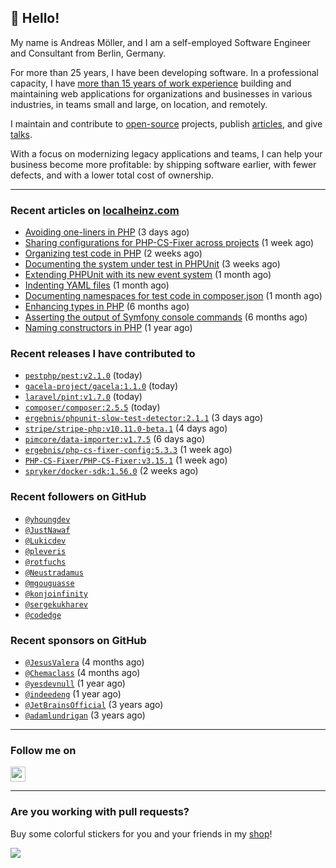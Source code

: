 ## :wave: Hello!

My name is Andreas Möller, and I am a self-employed Software Engineer and Consultant from Berlin, Germany.

For more than 25 years, I have been developing software. In a professional capacity, I have [more than 15 years of work experience](https://localheinz.com/work-experience/) building and maintaining web applications for organizations and businesses in various industries, in teams small and large, on location, and remotely.

I maintain and contribute to [open-source](https://localheinz.com/open-source/) projects, publish [articles](https://localheinz.com/articles/), and give [talks](https://localheinz.com/talks).

With a focus on modernizing legacy applications and teams, I can help your business become more profitable: by shipping software earlier, with fewer defects, and with a lower total cost of ownership.

<hr>

### Recent articles on [localheinz.com](https://localheinz.com/articles/)

- [Avoiding one-liners in PHP](https://localheinz.com/articles/2023/03/18/avoiding-one-liners-in-php/) (3 days ago)
- [Sharing configurations for PHP-CS-Fixer across projects](https://localheinz.com/articles/2023/03/10/sharing-configurations-for-php-cs-fixer-across-projects/) (1 week ago)
- [Organizing test code in PHP](https://localheinz.com/articles/2023/03/03/organizing-test-code-in-php/) (2 weeks ago)
- [Documenting the system under test in PHPUnit](https://localheinz.com/articles/2023/02/22/documenting-the-system-under-test-in-phpunit/) (3 weeks ago)
- [Extending PHPUnit with its new event system](https://localheinz.com/articles/2023/02/14/extending-phpunit-with-its-new-event-system/) (1 month ago)
- [Indenting YAML files](https://localheinz.com/articles/2023/02/06/indenting-yaml-files/) (1 month ago)
- [Documenting namespaces for test code in composer.json](https://localheinz.com/articles/2023/01/29/documenting-namespaces-for-test-code-in-composer.json/) (1 month ago)
- [Enhancing types in PHP](https://localheinz.com/articles/2022/09/20/enhancing-types-in-php/) (6 months ago)
- [Asserting the output of Symfony console commands](https://localheinz.com/articles/2022/08/29/asserting-the-output-of-symfony-console-commands/) (6 months ago)
- [Naming constructors in PHP](https://localheinz.com/articles/2022/03/26/naming-constructors-in-php/) (1 year ago)

### Recent releases I have contributed to

- [`pestphp/pest:v2.1.0`](https://github.com/pestphp/pest/releases/tag/v2.1.0) (today)
- [`gacela-project/gacela:1.1.0`](https://github.com/gacela-project/gacela/releases/tag/1.1.0) (today)
- [`laravel/pint:v1.7.0`](https://github.com/laravel/pint/releases/tag/v1.7.0) (today)
- [`composer/composer:2.5.5`](https://github.com/composer/composer/releases/tag/2.5.5) (today)
- [`ergebnis/phpunit-slow-test-detector:2.1.1`](https://github.com/ergebnis/phpunit-slow-test-detector/releases/tag/2.1.1) (3 days ago)
- [`stripe/stripe-php:v10.11.0-beta.1`](https://github.com/stripe/stripe-php/releases/tag/v10.11.0-beta.1) (4 days ago)
- [`pimcore/data-importer:v1.7.5`](https://github.com/pimcore/data-importer/releases/tag/v1.7.5) (6 days ago)
- [`ergebnis/php-cs-fixer-config:5.3.3`](https://github.com/ergebnis/php-cs-fixer-config/releases/tag/5.3.3) (1 week ago)
- [`PHP-CS-Fixer/PHP-CS-Fixer:v3.15.1`](https://github.com/PHP-CS-Fixer/PHP-CS-Fixer/releases/tag/v3.15.1) (1 week ago)
- [`spryker/docker-sdk:1.56.0`](https://github.com/spryker/docker-sdk/releases/tag/1.56.0) (2 weeks ago)

### Recent followers on GitHub

- [`@yhoungdev`](https://github.com/yhoungdev)
- [`@JustNawaf`](https://github.com/JustNawaf)
- [`@Lukicdev`](https://github.com/Lukicdev)
- [`@pleveris`](https://github.com/pleveris)
- [`@rotfuchs`](https://github.com/rotfuchs)
- [`@Neustradamus`](https://github.com/Neustradamus)
- [`@mgouguasse`](https://github.com/mgouguasse)
- [`@konjoinfinity`](https://github.com/konjoinfinity)
- [`@sergekukharev`](https://github.com/sergekukharev)
- [`@codedge`](https://github.com/codedge)

### Recent sponsors on GitHub

- [`@JesusValera`](https://github.com/JesusValera) (4 months ago)
- [`@Chemaclass`](https://github.com/Chemaclass) (4 months ago)
- [`@yesdevnull`](https://github.com/yesdevnull) (1 year ago)
- [`@indeedeng`](https://github.com/indeedeng) (1 year ago)
- [`@JetBrainsOfficial`](https://github.com/JetBrainsOfficial) (3 years ago)
- [`@adamlundrigan`](https://github.com/adamlundrigan) (3 years ago)

<hr>

### Follow me on

<p>
    <a target="_blank" href="https://twitter.com/intent/follow?screen_name=localheinz" title="Follow @localheinz on Twitter"><img src="https://cdn.jsdelivr.net/npm/simple-icons@3.9.0/icons/twitter.svg" width="24px" height="24px"></a>
</p>

<hr>

### Are you working with pull requests?

Buy some colorful stickers for you and your friends in my <a target="_blank" href="https://shop.localheinz.com" title="shop.localheinz.com">shop</a>!

[![](https://localheinz.com/permanent/img/localheinz/localheinz)](https://localheinz.com/permanent/url/localheinz/localheinz)
